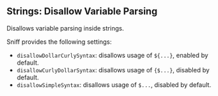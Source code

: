 ## Strings: Disallow Variable Parsing

Disallows variable parsing inside strings.

Sniff provides the following settings:

* `disallowDollarCurlySyntax`: disallows usage of `${...}`, enabled by default.
* `disallowCurlyDollarSyntax`: disallows usage of `{$...}`, disabled by default.
* `disallowSimpleSyntax`: disallows usage of `$...`, disabled by default.
